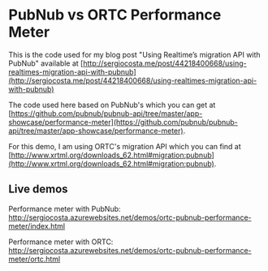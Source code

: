 # PubNub vs ORTC Performance Meter #

This is the code used for my blog post "Using Realtime’s migration API with PubNub" available at [http://sergiocosta.me/post/44218400668/using-realtimes-migration-api-with-pubnub](http://sergiocosta.me/post/44218400668/using-realtimes-migration-api-with-pubnub)

The code used here based on PubNub's which you can get at [https://github.com/pubnub/pubnub-api/tree/master/app-showcase/performance-meter](https://github.com/pubnub/pubnub-api/tree/master/app-showcase/performance-meter).

For this demo, I am using ORTC's migration API which you can find at [http://www.xrtml.org/downloads_62.html#migration:pubnub](http://www.xrtml.org/downloads_62.html#migration:pubnub).

## Live demos ##
Performance meter with PubNub: http://sergiocosta.azurewebsites.net/demos/ortc-pubnub-performance-meter/index.html

Performance meter with ORTC: http://sergiocosta.azurewebsites.net/demos/ortc-pubnub-performance-meter/ortc.html

